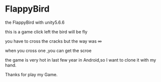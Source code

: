 # FlappyBird
the FlappyBird with unity5.6.6 

this is a game click left the bird will be fly

you have to cross the cracks but the way was ∞ 

when you cross one ,you can get the scroe 

the game is very hot in last few year in Android,so I want to clone it with my hand.

Thanks for play my Game.
